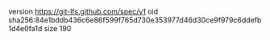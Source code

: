 version https://git-lfs.github.com/spec/v1
oid sha256:84e1bddb436c6e86f599f765d730e353977d46d30ce9f979c6ddefb1d4e0fa1d
size 190
